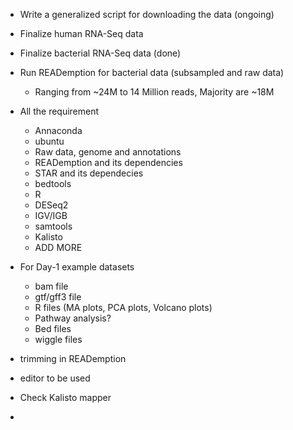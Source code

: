 - Write a generalized script for downloading the data (ongoing)
- Finalize human RNA-Seq data 
- Finalize bacterial RNA-Seq data (done)
- Run READemption for bacterial data (subsampled and raw data)
   - Ranging from ~24M to 14 Million reads, Majority are ~18M
- All the requirement
   - Annaconda
   - ubuntu
   - Raw data, genome and annotations
   - READemption and its dependencies
   - STAR and its dependecies
   - bedtools
   - R
   - DESeq2
   - IGV/IGB
   - samtools
   - Kalisto
   - ADD MORE

- For Day-1 example datasets 
    - bam file
    - gtf/gff3 file
    - R files (MA plots, PCA plots, Volcano plots)
    - Pathway analysis?
    - Bed files
    - wiggle files

-  trimming in READemption
- editor to be used
- Check Kalisto mapper
-

 
